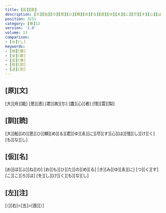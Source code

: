 ```yaml
---
title: [反][歌]
description: [大][船][の][思][ひ][頼][め][る][君][ゆ][ゑ][に][尽][す][心][は][惜][し][け][く][も][な][し]
position: 3251
category: [巻]13
version: '1.0'
volume: 13
comparison:
- [な][し]
keywords:
- [相][聞]
- [女][歌]
- [恋][情]
- [枕][詞]
- [送][別]
---
```


## [原][文]

[大][舟][能] [思][憑] [君][故][尓] [盡][心][者] [惜][雲][梨]

## [訓][読]

[大][船][の][思][ひ][頼][め][る][君][ゆ][ゑ][に][尽][す][心][は][惜][し][け][く][も][な][し]

## [仮][名]

[お][ほ][ぶ][ね][の] [お][も][ひ][た][の][め][る] [き][み][ゆ][ゑ][に] [つ][く][す][こ][こ][ろ][は] [を][し][け][く][も][な][し]

## [左][注]

[（][右]<[五]>[首][）]
